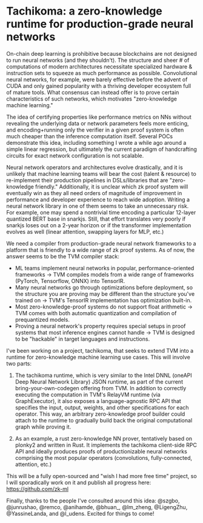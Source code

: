 # Tachikoma: a zero-knowledge runtime for production-grade neural networks

On-chain deep learning is prohibitive because blockchains are not designed to run neural networks (and they shouldn't). The structure and sheer # of computations of modern architectures necessitate specialized hardware & instruction sets to squeeze as much performance as possible. Convolutional neural networks, for example, were barely effective before the advent of CUDA and only gained popularity with a thriving developer ecosystem full of mature tools. What consensus can instead offer is to prove certain characteristics of such networks, which motivates "zero-knowledge machine learning." 

The idea of certifying properties like performance metrics on NNs without revealing the underlying data or network parameters feels more enticing, and encoding+running only the verifier in a given proof system is often much cheaper than the inference computation itself. Several POCs demonstrate this idea, including something I wrote a while ago around a simple linear regression, but ultimately the current paradigm of handcrafting circuits for exact network configuration is not scalable. 

Neural network operators and architectures evolve drastically, and it is unlikely that machine learning teams will bear the cost (talent & resource) to re-implement their production pipelines in DSLs/libraries that are "zero-knowledge friendly." Additionally, it is unclear which zk proof system will eventually win as they all need orders of magnitude of improvement in performance and developer experience to reach wide adoption. Writing a neural network library in one of them seems to take an unnecessary risk. For example, one may spend a nontrivial time encoding a particular 12-layer quantized BERT base in snarkjs. Still, that effort translates very poorly if snarkjs loses out on a 2-year horizon or if the transformer implementation evolves as well (linear attention, swapping layers for MLP, etc.)

We need a compiler from production-grade neural network frameworks to a platform that is friendly to a wide range of zk proof systems. As of now, the answer seems to be the TVM compiler stack:
* ML teams implement neural networks in popular, performance-oriented frameworks -> TVM compiles models from a wide range of frameworks (PyTorch, Tensorflow, ONNX) into TensorIR.
* Many neural networks go through optimizations before deployment, so the structure you are proving may be different than the structure you've trained on -> TVM's TensorIR implementation has optimization built-in.
* Most zero-knowledge-proof systems do not support float arithmetic -> TVM comes with both automatic quantization and compilation of prequantized models.
* Proving a neural network's property requires special setups in proof systems that most inference engines cannot handle -> TVM is designed to be "hackable" in target languages and instructions.

I've been working on a project, tachikoma, that seeks to extend TVM into a runtime for zero-knowledge machine learning use cases. This will involve two parts: 

1. The tachikoma runtime, which is very similar to the Intel DNNL (oneAPI Deep Neural Network Library) JSON runtime, as part of the current bring-your-own-codegen offering from TVM. In addition to correctly executing the computation in TVM's RelayVM runtime (via GraphExecutor), it also exposes a language-agnostic RPC API that specifies the input, output, weights, and other specifications for each operator. This way, an arbitrary zero-knowledge proof builder could attach to the runtime to gradually build back the original computational graph while proving it. 

2. As an example, a rust zero-knowledge NN prover, tentatively based on plonky2 and written in Rust. It implements the tachikoma client-side RPC API and ideally produces proofs of productionizable neural networks comprising the most popular operators (convolutions, fully-connected, attention, etc.) 

This will be a fully open-sourced and "wish I had more free time" project, so I will sporadically work on it and publish all progress here: https://github.com/zk-ml

Finally, thanks to the people I've consulted around this idea: @szgbo, @junrushao, @remco, @anihamde, @bhuan_, @lm_zheng, @LigengZhu, @YassineLanda, and @l_udens. Excited for things to come!